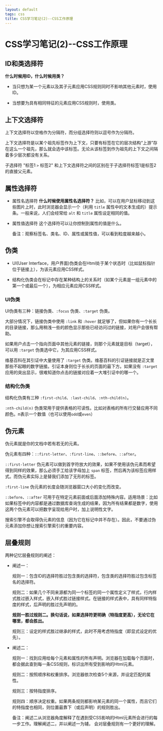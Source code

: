 ```yaml
---
layout: default
tags: css
title: CSS学习笔记(2)--CSS工作原理
---
```


# CSS学习笔记(2)--CSS工作原理 #

## ID和类选择符 ##
**什么时候用ID，什么时候用类？**
* 当只想为某一个元素以及其子元素应用CSS规则同时不影响其他元素时，使用ID。

* 当想要为具有相同特征的元素应用CSS规则时，使用类。

## 上下文选择符 ## 
上下文选择符以空格作为分隔符，而分组选择符则以逗号作为分隔符。

上下文选择符是以某个祖先标签作为上下文，只要有标签在它的层次结构“上游”存在这么一个祖先，那么就会选中该标签。无论从该标签到作为祖先的上下文之间隔着多少层次都没有关系。

子选择符 "标签1 `>` 标签2" 和上下文选择符之间的区别在于子选择符标签1是标签2的直接父元素。

## 属性选择符 ##
* 属性名选择符
	**什么时候使用属性名选择符？**
	比如，可以在用户鼠标移动到这些图片上时，此时浏览器会显示一个（利用 `title` 属性中的文本生成的）提示条。一般来说，人们会经常给 `alt` 和 `title` 属性设定相同的值。

* 属性值选择符
	这个选择符可以让你控制到属性的值是什么。


	备注：观察标签名、类名、ID、属性或属性值，可以看到粒度越来越小。

## 伪类 ##
* UI(User Interface，用户界面)伪类会在Html处于某个状态时（比如鼠标指针位于链接上），为该元素应用CSS样式。

* 结构化伪类会在标记中存在某种结构上的关系时（如某个元素是一组元素中的第一个或最后一个），为相应元素应用CSS样式。

### UI伪类 ###
UI伪类有三种：链接伪类、`:focus` 伪类、`:target` 伪类。

大部分情况下，链接伪类中使用 `:link` 和 `:hover` 就足够了，但如果你有一个长长的目录链接，那么用稍浅一些的颜色显示那些已经访问过的链接，对用户会很有帮助。

如果用户点击一个指向页面中其他元素的链接，则那个元素就是目标（target），可以用 `:target` 伪类选中它，为其应用CSS样式。

维基百科在其引证中大量使用了 `:target` 伪类。维基百科的引证链接就是正文里那些不起眼的数字链接。引证本身则位于长长的页面的最下方。如果没有 `:target` 应用的突出显示，很难知道你点击的链接对应着一大堆引证中的哪一个。

### 结构化伪类 ###
结构化伪类有三种 `:first-child`、`:last-child`、`:nth-child(n)`。

`:nth-child(n)` 伪类常用于提供表格的可读性。比如对表格的所有行交替应用不同颜色。n表示一个数值（也可以使用`odd`或`even`）

## 伪元素 ##
伪元素就是你的文档中若有若无的元素。

伪元素有四种：`::first-letter`、`:first-line`、`::before`、`::after`。

`::first-letter` 伪元素可以做到首字符放大的效果，如果不使用该伪元素而希望得到同样的效果，那么必须手工给该字母加上 `span` 标签，然后再为该标签应用样式。而伪元素实际上是替我们添加了无形的标签。

`:first-line` 伪元素的长度会随浏览器窗口大小的变化而改变。

`::before`、`::after` 可用于在特定元素前面或后面添加特殊内容。适用场景：比如如果标签中的内容都是通过数据库查询生成的结果，因为所有结果都是数字，使用这两个伪元素可以把数字呈现给用户时，加上说明性文字。

搜索引擎不会取得伪元素的信息（因为它在标记中并不存在）。因此，不要通过伪元素添加你想让搜索引擎索引的重要内容。

## 层叠规则 ##

两种记忆层叠规则的阐述：

* 阐述一：

	规则一：包含ID的选择符胜过包含类的选择符，包含类的选择符胜过包含标签名的选择符。

	规则二：如果几个不同来源都为同一个标签的同一个属性定义了样式，行内样式胜过嵌入样式，嵌入样式胜过链接样式。在链接的样式表中，具有同样特指度的样式，后声明的胜过先声明的。

	**规则一胜过规则二。换句话说，如果选择符更明确（特指度更高），无论它在哪里，都会胜出。**

	规则三：设定的样式胜过继承的样式，此时不用考虑特指度（即显式设定的优先）。

* 阐述二：

	规则一：找到应用给每个元素和属性的所有声明。浏览器在加载每个页面时，都会据此查到每一条CSS规则，标识出所有受到影响的Html元素。
	
	规则二：按照顺序和权重排序。浏览器依次检查5个来源，并设定匹配的属性。
	
	规则三：按特指度排序。
	
	规则四：顺序决定权重。如果两条规则都影响某元素的同一个属性，而且它们的特指度也相同，则位置最靠下（或后声明）的规则胜出。


	备注：阐述二从浏览器角度解释了在遇到受CSS影响的Html元素所会进行的每一步工作。理解阐述二，并以阐述一为辅，
	会对层叠规则有一个更好的理解。



